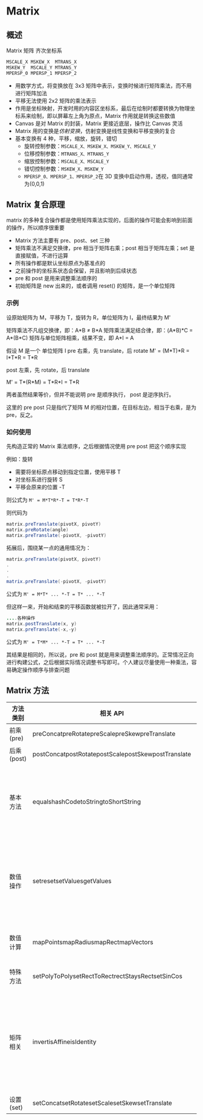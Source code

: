 # Matrix

## 概述

Matrix 矩阵 齐次坐标系

```java
MSCALE_X MSKEW_X  MTRANS_X
MSKEW_Y  MSCALE_Y MTRANS_Y
MPERSP_0 MPERSP_1 MPERSP_2
```

- 用数学方式，将变换放在 3x3 矩阵中表示，变换时候进行矩阵乘法，而不用进行矩阵加法
- 平移无法使用 2x2 矩阵的乘法表示
- 作用是坐标映射，开发时用的内容区坐标系，最后在绘制时都要转换为物理坐标系来绘制，即以屏幕左上角为原点，Matrix 作用就是转换这些数值
- Canvas 是对 Matrix 的封装，Matrix 更接近底层，操作比 Canvas 灵活
- Matrix 用的变换是*仿射变换*，仿射变换是线性变换和平移变换的复合
- 基本变换有 4 种，平移，缩放，旋转，错切
  - 旋转控制参数：`MSCALE_X、MSKEW_X、MSKEW_Y、MSCALE_Y`
  - 位移控制参数：`MTRANS_X、MTRANS_Y`
  - 缩放控制参数：`MSCALE_X、MSCALE_Y`
  - 错切控制参数：`MSKEW_X、MSKEW_Y`
  - `MPERSP_0、MPERSP_1、MPERSP_2`在 3D 变换中启动作用，透视，值同通常为(0,0,1)

## Matrix 复合原理

matrix 的多种复合操作都是使用矩阵乘法实现的，后面的操作可能会影响到前面的操作，所以顺序很重要

- Matrix 方法主要有 pre、post、set 三种
- 矩阵乘法不满足交换律，pre 相当于矩阵右乘；post 相当于矩阵左乘；set 是直接赋值，不进行运算
- 所有操作都是默认坐标原点为基准点的
- 之前操作的坐标系状态会保留，并且影响到后续状态
- pre 和 post 是用来调整乘法顺序的
- 初始矩阵是 new 出来的，或者调用 reset() 的矩阵，是一个单位矩阵

### 示例

设原始矩阵为 M，平移为 T，旋转为 R，单位矩阵为 I，最终结果为 M'

矩阵乘法不凡组交换律，即：A\*B ≠ B\*A 矩阵乘法满足结合律，即：(A\*B)\*C = A\*(B\*C) 矩阵与单位矩阵相乘，结果不变，即 A\*I = A

假设 M 是一个 单位矩阵 I pre 右乘，先 translate，后 rotate M' = (M\*T)\*R = I\*T\*R = T\*R

post 左乘，先 rotate，后 translate

M' = T\*(R\*M) = T\*R\*I = T\*R

两者虽然结果等价，但并不能说明 pre 是顺序执行， post 是逆序执行。

这里的 pre post 只是指代了矩阵 M 的相对位置，在目标左边，相当于右乘，是为 pre，反之。

### 如何使用

先构造正常的 Matrix 乘法顺序，之后根据情况使用 pre post 把这个顺序实现

例如：旋转

- 需要将坐标原点移动到指定位置，使用平移 T
- 对坐标系进行旋转 S
- 平移会原来的位置 -T

则公式为 `M' = M*T*R*-T = T*R*-T`

则代码为

```java
matrix.preTranslate(pivotX, pivotY)
matrix.preRotate(angle)
matrix.preTranslate(-pivotX, -pivotY)
```

拓展后，围绕某一点的通用情况为：

```java
matrix.preTranslate(pivotX, pivotY)
.
.
.
matrix.preTranslate(-pivotX, -pivotY)
```

公式为 `M' = M*T* ... *-T = T* ... *-T`

但这样一来，开始和结束的平移函数就被拉开了，因此通常采用：

```java
....各种操作
matrix.postTranslate(x, y)
matrix.preTranslate(-x,-y)
```

公式为 `M' = T*M* ... *-T = T* ... *-T`

其结果是相同的，所以说，pre 和 post 就是用来调整乘法顺序的。正常情况正向进行构建公式，之后根据实际情况调整书写即可。个人建议尽量使用一种乘法，容易确定操作顺序与排查问题

## Matrix 方法

| 方法类别 | 相关 API | 摘要 |
| --- | --- | --- |
| 前乘(pre) | preConcatpreRotatepreScalepreSkewpreTranslate | 前乘变换 |
| 后乘(post) | postConcatpostRotatepostScalepostSkewpostTranslate | 后乘变换 |
| 基本方法 | equalshashCodetoStringtoShortString | 比较、获取哈希值、转换为字符串 |
| 数值操作 | setresetsetValuesgetValues | 设置、重置、设置数值、获取数值 |
| 数值计算 | mapPointsmapRadiusmapRectmapVectors | 计算变换后的数值 |
| 特殊方法 | setPolyToPolysetRectToRectrectStaysRectsetSinCos | 一些特殊 操作 |
| 矩阵相关 | invertisAffineisIdentity | 求逆矩阵、是否为仿射矩阵、是否为单位矩阵... |
| 设置(set) | setConcatsetRotatesetScalesetSkewsetTranslate | 设置变换 |

